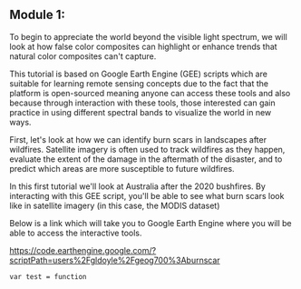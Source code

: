 ## Module 1:

To begin to appreciate the world beyond the visible light spectrum, we will look at how false color composites can highlight or enhance trends that natural color composites can't capture.

This tutorial is based on Google Earth Engine (GEE) scripts which are suitable for learning remote sensing concepts due to the fact that the platform is open-sourced meaning anyone can access these tools and also because through interaction with these tools, those interested can gain practice in using different spectral bands to visualize the world in new ways.

First, let's look at how we can identify burn scars in landscapes after wildfires.
Satellite imagery is often used to track wildfires as they happen, evaluate the extent
of the damage in the aftermath of the disaster, and to predict which areas are more
susceptible to future wildfires.

In this first tutorial we'll look at Australia after the 2020 bushfires. By interacting
with this GEE script, you'll be able to see what burn scars look like in satellite imagery (in this case, the MODIS dataset)

Below is a link which will take you to Google Earth Engine where you will be able to access the interactive tools.

https://code.earthengine.google.com/?scriptPath=users%2Fgldoyle%2Fgeog700%3Aburnscar



`var test = function`
